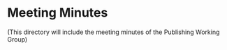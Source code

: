 # Meeting Minutes

(This directory will include the meeting minutes of the Publishing Working Group)

